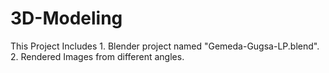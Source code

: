 # 3D-Modeling
  This Project Includes
    1. Blender project named "Gemeda-Gugsa-LP.blend".
    2. Rendered Images from different angles.

